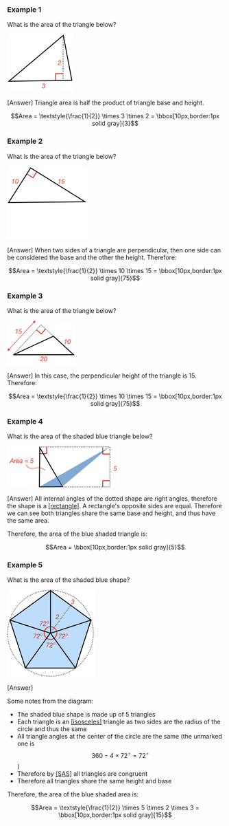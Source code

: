 ### Example 1

What is the area of the triangle below?

![](ex1.png)

<hintLow>[Answer]
Triangle area is half the product of triangle base and height.

$$Area =  \textstyle{\frac{1}{2}} \times 3 \times 2 = \bbox[10px,border:1px solid gray]{3}$$
</hintLow>

### Example 2
What is the area of the triangle below?

![](ex2.png)

<hintLow>[Answer]
When two sides of a triangle are perpendicular, then one side can be considered the base and the other the height. Therefore:

$$Area = \textstyle{\frac{1}{2}} \times 10 \times 15 = \bbox[10px,border:1px solid gray]{75}$$
</hintLow>

### Example 3
What is the area of the triangle below?

![](ex3.png)

<hintLow>[Answer]
In this case, the perpendicular height of the triangle is 15. Therefore:

$$Area = \textstyle{\frac{1}{2}} \times  10 \times 15 = \bbox[10px,border:1px solid gray]{75}$$
</hintLow>

### Example 4
What is the area of the shaded blue triangle below?

![](ex4.png)

<hintLow>[Answer]
All internal angles of the dotted shape are right angles, therefore the shape is a [[rectangle]]((qr,'Math/Geometry_1/RectanglesAndSquares/base/Rectangle',#00756F)). A rectangle's opposite sides are equal. Therefore we can see both triangles share the same base and height, and thus have the same area.

Therefore, the area of the blue shaded triangle is:

$$Area = \bbox[10px,border:1px solid gray]{5}$$
</hintLow>

### Example 5
What is the area of the shaded blue shape?

![](ex5.png)

<hintLow>[Answer]

Some notes from the diagram:
* The shaded blue shape is made up of 5 triangles
* Each triangle is an [[isosceles]]((qr,'Math/Geometry_1/Isosceles/base/Main',#00756F)) triangle as two sides are the radius of the circle and thus the same
* All triangle angles at the center of the circle are the same (the unmarked one is $$360 - 4 \times 72^\circ = 72^\circ$$)
* Therefore by [[SAS]]((qr,'Math/Geometry_1/CongruentTriangles/base/Sas',#00756F)) all triangles are congruent
* Therefore all triangles share the same height and base

Therefore, the area of the blue shaded area is:

$$Area = \textstyle{\frac{1}{2}} \times 5 \times 2 \times 3 = \bbox[10px,border:1px solid gray]{15}$$
</hintLow>


<!-- What is the size of angle $$\definecolor{r}{RGB}{238,34,12}\bbox[10px,border:1px solid gray]{a}$$ in degrees?
 -->
<!-- ![](ex1.png)

<hintLow>[Answer]
[[triangle]]((qr,'Math/Geometry_1/Triangles/base/AngleSum',#00756F)) 
</hintLow>
 -->

 <!-- $$\bbox[10px,border:1px solid gray]{Yes}$$ -->
